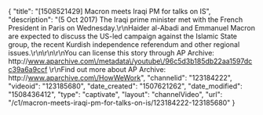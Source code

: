 {
    "title": "[1508521429] Macron meets Iraqi PM for talks on IS",
    "description": "(5 Oct 2017) The Iraqi prime minister met with the French President in Paris on Wednesday.\r\nHaider al-Abadi and Emmanuel Macron are expected to discuss the US-led campaign against the Islamic State group, the recent Kurdish independence referendum and other regional issues.\r\n\r\n\r\nYou can license this story through AP Archive: http:\/\/www.aparchive.com\/metadata\/youtube\/96c5d3b185db22aa1597dcc39a6a9ccf \r\nFind out more about AP Archive: http:\/\/www.aparchive.com\/HowWeWork",
    "channelid": "123184222",
    "videoid": "123185680",
    "date_created": "1507621262",
    "date_modified": "1508436412",
    "type": "captivate",
    "layout": "channelVideo",
    "url": "\/c1\/macron-meets-iraqi-pm-for-talks-on-is\/123184222-123185680"
}